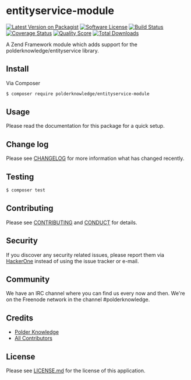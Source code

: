 # entityservice-module

[![Latest Version on Packagist][ico-version]][link-packagist]
[![Software License][ico-license]](LICENSE.md)
[![Build Status][ico-travis]][link-travis]
[![Coverage Status][ico-scrutinizer]][link-scrutinizer]
[![Quality Score][ico-code-quality]][link-code-quality]
[![Total Downloads][ico-downloads]][link-downloads]

A Zend Framework module which adds support for the polderknowledge/entityservice library.

## Install

Via Composer

``` bash
$ composer require polderknowledge/entityservice-module
```

## Usage

Please read the documentation for this package for a quick setup.

## Change log

Please see [CHANGELOG](CHANGELOG.md) for more information what has changed recently.

## Testing

``` bash
$ composer test
```

## Contributing

Please see [CONTRIBUTING](CONTRIBUTING.md) and [CONDUCT](CONDUCT.md) for details.

## Security

If you discover any security related issues, please report them via [HackerOne](https://hackerone.com/polderknowledge) 
instead of using the issue tracker or e-mail.

## Community

We have an IRC channel where you can find us every now and then. We're on the Freenode network in the
channel #polderknowledge.

## Credits

- [Polder Knowledge][link-author]
- [All Contributors][link-contributors]

## License

Please see [LICENSE.md][link-license] for the license of this application.

[ico-version]: https://img.shields.io/packagist/v/polderknowledge/entityservice-module.svg?style=flat-square
[ico-license]: https://img.shields.io/badge/license-MIT-brightgreen.svg?style=flat-square
[ico-travis]: https://img.shields.io/travis/polderknowledge/entityservice-module/master.svg?style=flat-square
[ico-scrutinizer]: https://img.shields.io/scrutinizer/coverage/g/polderknowledge/entityservice-module.svg?style=flat-square
[ico-code-quality]: https://img.shields.io/scrutinizer/g/polderknowledge/entityservice-module.svg?style=flat-square
[ico-downloads]: https://img.shields.io/packagist/dt/polderknowledge/entityservice-module.svg?style=flat-square

[link-packagist]: https://packagist.org/packages/polderknowledge/entityservice-module
[link-travis]: https://travis-ci.org/polderknowledge/entityservice-module
[link-scrutinizer]: https://scrutinizer-ci.com/g/polderknowledge/entityservice-module/code-structure
[link-code-quality]: https://scrutinizer-ci.com/g/polderknowledge/entityservice-module
[link-downloads]: https://packagist.org/packages/polderknowledge/entityservice-module
[link-author]: https://polderknowledge.com
[link-contributors]: ../../contributors
[link-license]: LICENSE.md
